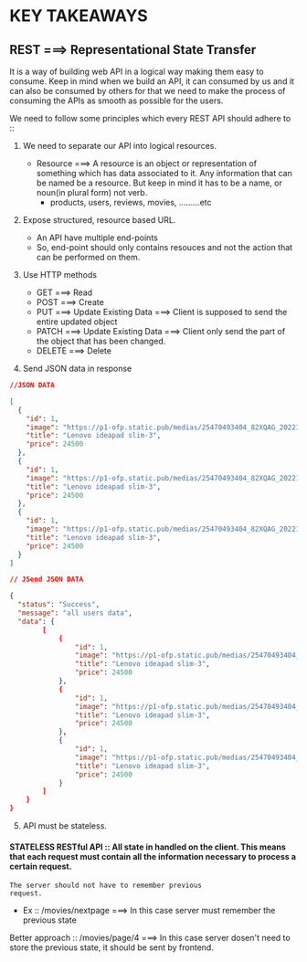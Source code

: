 # KEY TAKEAWAYS

## REST ===> Representational State Transfer

It is a way of building web API in a logical way making them easy to consume. Keep in mind when we build an API, it can consumed by us and it can also be consumed by others for that we need to make the process of consuming the APIs as smooth as possible for the users.

We need to follow some principles which every REST API should adhere to ::

1. We need to separate our API into logical resources.

   - Resource ===> A resource is an object or representation of something which has data associated to it. Any information that can be named be a resource. But keep in mind it has to be a name, or noun(in plural form) not verb.
     - products, users, reviews, movies, .........etc

2. Expose structured, resource based URL.

   - An API have multiple end-points
   - So, end-point should only contains resouces and not the action that can be performed on them.

3. Use HTTP methods

   - GET ===> Read
   - POST ===> Create
   - PUT ===> Update Existing Data ===> Client is supposed to send the entire updated object
   - PATCH ===> Update Existing Data ===> Client only send the part of the object that has been changed.
   - DELETE ===> Delete

4. Send JSON data in response

```json
//JSON DATA

[
  {
    "id": 1,
    "image": "https://p1-ofp.static.pub/medias/25470493404_82XQAG_202211110210051679244435221.png",
    "title": "Lenovo ideapad slim-3",
    "price": 24500
  },
  {
    "id": 1,
    "image": "https://p1-ofp.static.pub/medias/25470493404_82XQAG_202211110210051679244435221.png",
    "title": "Lenovo ideapad slim-3",
    "price": 24500
  },
  {
    "id": 1,
    "image": "https://p1-ofp.static.pub/medias/25470493404_82XQAG_202211110210051679244435221.png",
    "title": "Lenovo ideapad slim-3",
    "price": 24500
  }
]
```

```json
// JSend JSON DATA

{
  "status": "Success",
  "message": "all users data",
  "data": {
        [
            {
                "id": 1,
                "image": "https://p1-ofp.static.pub/medias/25470493404_82XQAG_202211110210051679244435221.png",
                "title": "Lenovo ideapad slim-3",
                "price": 24500
            },
            {
                "id": 1,
                "image": "https://p1-ofp.static.pub/medias/25470493404_82XQAG_202211110210051679244435221.png",
                "title": "Lenovo ideapad slim-3",
                "price": 24500
            },
            {
                "id": 1,
                "image": "https://p1-ofp.static.pub/medias/25470493404_82XQAG_202211110210051679244435221.png",
                "title": "Lenovo ideapad slim-3",
                "price": 24500
            }
        ]
    }
}
```

5. API must be stateless.

#### STATELESS RESTful API :: All state in handled on the client. This means that each request must contain all the information necessary to process a certain request.

<code>The server should not have to remember previous request.</code>

- Ex :: /movies/nextpage ===> In this case server must remember the previous state

Better approach :: /movies/page/4 ===> In this case server dosen't need to store the previous state, it should be sent by frontend.
